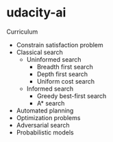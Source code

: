 # udacity-ai

Curriculum

* Constrain satisfaction problem
* Classical search
  * Uninformed search
    * Breadth first search
    * Depth first search
    * Uniform cost search
  * Informed search
    * Greedy best-first search
    * A* search
* Automated planning
* Optimization problems
* Adversarial search
* Probabilistic models   